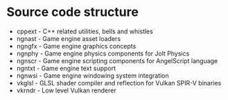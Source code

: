 # Source code structure

* cppext - C++ related utilities, bells and whistles
* ngnast - Game engine asset loaders
* ngngfx - Game engine graphics concepts
* ngnphy - Game engine physics components for Jolt Physics
* ngnscr - Game engine scripting components for AngelScript language
* ngntxt - Game engine text support
* ngnwsi - Game engine windowing system integration
* vkglsl - GLSL shader compiler and reflection for Vulkan SPIR-V binaries
* vkrndr - Low level Vulkan renderer

